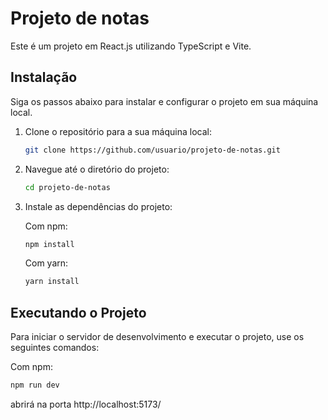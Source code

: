 # Projeto de notas

Este é um projeto em React.js utilizando TypeScript e Vite.

## Instalação

Siga os passos abaixo para instalar e configurar o projeto em sua máquina local.

1. Clone o repositório para a sua máquina local:

    ```bash
    git clone https://github.com/usuario/projeto-de-notas.git
    ```

2. Navegue até o diretório do projeto:

    ```bash
    cd projeto-de-notas
    ```

3. Instale as dependências do projeto:

    Com npm:
    ```bash
    npm install
    ```

    Com yarn:
    ```bash
    yarn install
    ```

## Executando o Projeto

Para iniciar o servidor de desenvolvimento e executar o projeto, use os seguintes comandos:

Com npm:
```bash
npm run dev
```
abrirá na porta http://localhost:5173/
